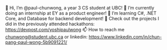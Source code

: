 👋 Hi, I’m @paul-chunwong, a year 3 CS student at UBC!
👀 I’m currently doing an internship at EY as a product engineer!
🌱 I’m learning C#, .NET Core, and Database for backend development!
🌈 Check out the projects I did in the previously attended hackathons: https://devpost.com/yoshipaulwong
📫 How to reach me chunwong@student.ubc.ca or linkedin: https://www.linkedin.com/in/chun-pang-paul-wong-5b9091221/

<!---
paul-chunwong/paul-chunwong is a ✨ special ✨ repository because its `README.md` (this file) appears on your GitHub profile.
You can click the Preview link to take a look at your changes.
--->
